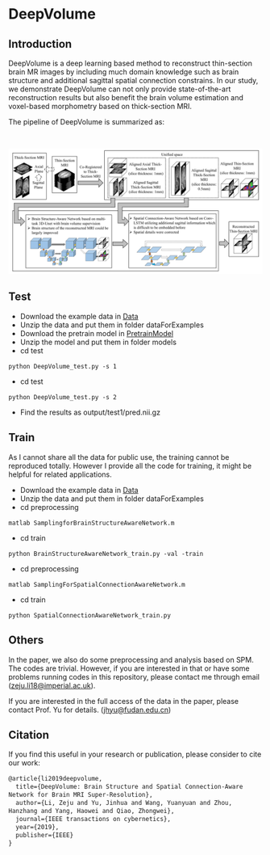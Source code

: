 # DeepVolume

## Introduction

DeepVolume is a deep learning based method to reconstruct thin-section brain MR images by including
much domain knowledge such as brain structure and additional sagittal spatial connection constrains. In our study,
we demonstrate DeepVolume can not only provide state-of-the-art reconstruction results but also benefit the
brain volume estimation and voxel-based morphometry based on thick-section MRI.

The pipeline of DeepVolume is summarized as:

<br /> <center><img src="figs/Fig1_Overview.jpg" width="700px"/></center>

## Test
- Download the example data in [Data](https://drive.google.com/file/d/1D9kZRk9p5f7KD2ZHgItzjRg5bP1wiOrp/view?usp=sharing)
- Unzip the data and put them in folder dataForExamples
- Download the pretrain model in [PretrainModel](https://drive.google.com/file/d/1Eyhnj9kyXllOayW3YC64MuQo58zT9hf7/view?usp=sharing)
- Unzip the model and put them in folder models
- cd test
```
python DeepVolume_test.py -s 1
```
- cd test
```
python DeepVolume_test.py -s 2
```
- Find the results as output/test1/pred.nii.gz

## Train
As I cannot share all the data for public use, the training cannot be reproduced totally. However I provide all the code for training, it might be helpful for related applications.

- Download the example data in [Data](https://drive.google.com/file/d/1D9kZRk9p5f7KD2ZHgItzjRg5bP1wiOrp/view?usp=sharing)
- Unzip the data and put them in folder dataForExamples
- cd preprocessing
```
matlab SamplingforBrainStructureAwareNetwork.m
```
- cd train
```
python BrainStructureAwareNetwork_train.py -val -train
```
- cd preprocessing
```
matlab SamplingForSpatialConnectionAwareNetwork.m
```
- cd train
```
python SpatialConnectionAwareNetwork_train.py
```

## Others
In the paper, we also do some preprocessing and analysis based on SPM. The codes are trivial. However, if you are interested in that or have some problems running codes in this repository, please contact me through email (zeju.li18@imperial.ac.uk).

If you are interested in the full access of the data in the paper, please contact Prof. Yu for details. (jhyu@fudan.edu.cn)

## Citation
If you find this useful in your research or publication, please consider to cite our work:
```
@article{li2019deepvolume,
  title={DeepVolume: Brain Structure and Spatial Connection-Aware Network for Brain MRI Super-Resolution},
  author={Li, Zeju and Yu, Jinhua and Wang, Yuanyuan and Zhou, Hanzhang and Yang, Haowei and Qiao, Zhongwei},
  journal={IEEE transactions on cybernetics},
  year={2019},
  publisher={IEEE}
}
```
